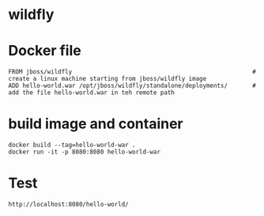 # wildfly

# Docker file
```
FROM jboss/wildfly                                                   # create a linux machine starting from jboss/wildfly image
ADD hello-world.war /opt/jboss/wildfly/standalone/deployments/       # add the file hello-world.war in teh remote path
```

# build image and container
```
docker build --tag=hello-world-war .   
docker run -it -p 8080:8080 hello-world-war         
```

# Test
```
http://localhost:8080/hello-world/
```






